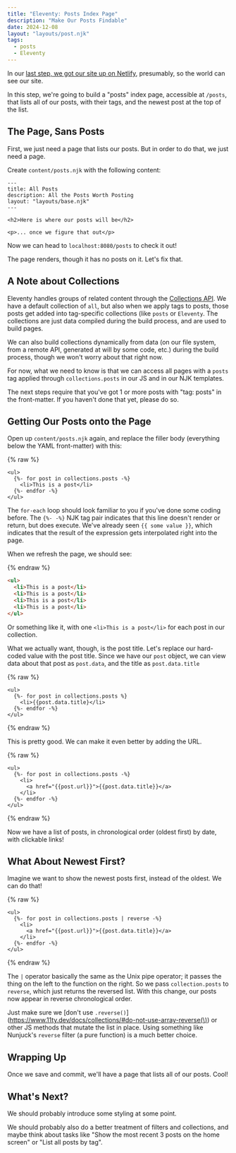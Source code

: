 ```yaml
---
title: "Eleventy: Posts Index Page"
description: "Make Our Posts Findable"
date: 2024-12-08
layout: "layouts/post.njk"
tags:
  - posts
  - Eleventy
---
```


In our [last step, we got our site up on
Netlify](/posts/2024-12-08-deploying-to-netlify), presumably, so the world can
see our site.

In this step, we're going to build a "posts" index page, accessible at `/posts`,
that lists all of our posts, with their tags, and the newest post at the top of
the list.

## The Page, Sans Posts

First, we just need a page that lists our posts. But in order to do that, we
just need a page.

Create `content/posts.njk` with the following content:

```njk
---
title: All Posts
description: All the Posts Worth Posting
layout: "layouts/base.njk"
---

<h2>Here is where our posts will be</h2>

<p>... once we figure that out</p>
```

Now we can head to `localhost:8080/posts` to check it out!

The page renders, though it has no posts on it. Let's fix that.

## A Note about Collections

Eleventy handles groups of related content through the [Collections
API](https://www.11ty.dev/docs/collections/). We have a default collection of
`all`, but also when we apply tags to posts, those posts get added into
tag-specific collections (like `posts` or `Eleventy`. The collections are just
data compiled during the build process, and are used to build pages.

We can also build collections dynamically from data (on our file system, from a
remote API, generated at will by some code, etc.) during the build process,
though we won't worry about that right now.

For now, what we need to know is that we can access all pages with a `posts` tag
applied through `collections.posts` in our JS and in our NJK templates.

The next steps require that you've got 1 or more posts with "tag: posts" in the
front-matter. If you haven't done that yet, please do so.

## Getting Our Posts onto the Page

Open up `content/posts.njk` again, and replace the filler body (everything below
the YAML front-matter) with this:

{% raw %}

```njk
<ul>
  {%- for post in collections.posts -%}
    <li>This is a post</li>
  {%- endfor -%}
</ul>
```


The `for-each` loop should look familiar to you if you've done some coding
before. The `{%- -%}` NJK tag pair indicates that this line doesn't render or return, but
does execute. We've already seen `{{ some value }}`, which indicates that the
result of the expression gets interpolated right into the page.

When we refresh the page, we should see:

{% endraw %}

```html
<ul>
  <li>This is a post</li>
  <li>This is a post</li>
  <li>This is a post</li>
  <li>This is a post</li>
</ul>
```

Or something like it, with one `<li>This is a post</li>` for each post in our
collection.

What we actually want, though, is the post title. Let's replace our hard-coded
value with the post title. Since we have our `post` object, we can view data
about that post as `post.data`, and the title as `post.data.title`

{% raw %}

```njk
<ul>
  {%- for post in collections.posts %}
    <li>{{post.data.title}</li>
  {%- endfor -%}
</ul>
```

{% endraw %}

This is pretty good. We can make it even better by adding the URL.

{% raw %}
```njk
<ul>
  {%- for post in collections.posts -%}
    <li>
      <a href="{{post.url}}">{{post.data.title}}</a>
    </li>
  {%- endfor -%}
</ul>
```
{% endraw %}

Now we have a list of posts, in chronological order (oldest first) by date, with
clickable links!

## What About Newest First?

Imagine we want to show the newest posts first, instead of the oldest. We can do
that!

{% raw %}
```njk
<ul>
  {%- for post in collections.posts | reverse -%}
    <li>
      <a href="{{post.url}}">{{post.data.title}}</a>
    </li>
  {%- endfor -%}
</ul>
```
{% endraw %}

The `|` operator basically the same as the Unix pipe operator; it passes the
thing on the left to the function on the right. So we pass `collection.posts` to
`reverse`, which just returns the reversed list. With this change, our posts now
appear in reverse chronological order.

Just make sure we [don't use
`.reverse()`](https://www.11ty.dev/docs/collections/#do-not-use-array-reverse(\))
or other JS methods that mutate the list in place. Using something like
Nunjuck's `reverse` filter (a pure function) is a much better choice.

## Wrapping Up

Once we save and commit, we'll have a page that lists all of our posts. Cool!

## What's Next?

We should probably introduce some styling at some point.

We should probably also do a better treatment of filters and collections, and
maybe think about tasks like "Show the most recent 3 posts on the home screen"
or "List all posts by tag".
